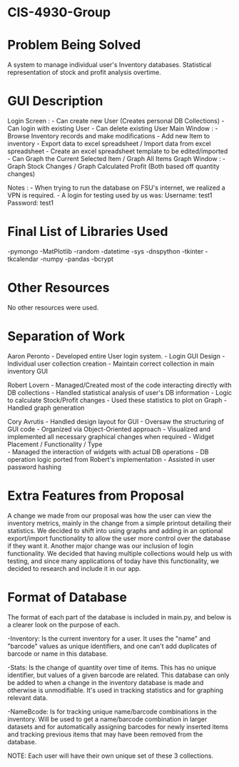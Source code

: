 # CIS-4930-Group


Problem Being Solved		       
=================================
A system to manage individual user's Inventory databases. Statistical representation of stock and
profit analysis overtime.

GUI Description
=================================
Login Screen : 	- Can create new User (Creates personal DB Collections)
		- Can login with existing User
		- Can delete existing User
Main Window  : 	- Browse Inventory records and make modifications
		- Add new Item to inventory
		- Export data to excel spreadsheet / Import data from excel spreadsheet
		- Create an excel spreadsheet template to be edited/imported
		- Can Graph the Current Selected Item / Graph All Items
Graph Window : 	- Graph Stock Changes / Graph Calculated Profit  (Both based off quantity changes)

Notes :	- When trying to run the database on FSU's internet, we realized a VPN is required.
		- A login for testing used by us was: Username: test1 Password: test1


Final List of Libraries Used		
=================================
-pymongo
-MatPlotlib
-random
-datetime
-sys
-dnspython
-tkinter
-tkcalendar
-numpy
-pandas
-bcrypt


Other Resources		
=================================
No other resources were used.


Separation of Work	
=================================
Aaron Peronto
	- Developed entire User login system.
		- Login GUI Design
		- Individual user collection creation
		- Maintain correct collection in main inventory GUI

Robert Lovern 
	- Managed/Created most of the code interacting directly with DB collections
	- Handled statistical analysis of user's DB information
		- Logic to calculate Stock/Profit changes 
		- Used these statistics to plot on Graph
	- Handled graph generation

Cory Avrutis
	- Handled design layout for GUI
	- Oversaw the structuring of GUI code
		- Organized via Object-Oriented approach
	- Visualized and implemented all necessary graphical changes when required
		- Widget Placement / Functionality / Type  
	- Managed the interaction of widgets with actual DB operations
		- DB operation logic ported from Robert's implementation
	- Assisted in user password hashing


Extra Features from Proposal	
=================================

A change we made from our proposal was how the user can view the inventory metrics,
mainly in the change from a simple printout detailing their statistics. We decided to shift
into using graphs and adding in an optional export/import functionality to allow the user
more control over the database if they want it. Another major change was our inclusion of
login functionality. We decided that having multiple collections would help us with
testing, and since many applications of today have this functionality, we decided to
research and include it in our app.


Format of Database
=================================

The format of each part of the database is included in main.py, and below is a clearer 
look on the purpose of each.

 -Inventory: Is the current inventory for a user. It uses the "name" and "barcode" values as unique identifiers,
             and one can't add duplicates of barcode or name in this database.
 
 -Stats: Is the change of quantity over time of items. This has no unique identifier, but values of a given barcode are
         related. This database can only be added to when a change in the inventory database is made and otherwise
         is unmodifiable. It's used in tracking statistics and for graphing relevant data.
 
 -NameBcode: Is for tracking unique name/barcode combinations in the inventory. Will be used to get a name/barcode 
	     combination in larger datasets and for automatically assigning barcodes for newly inserted items and 
	     tracking previous items that may have been removed from the database.

NOTE: Each user will have their own unique set of these 3 collections.